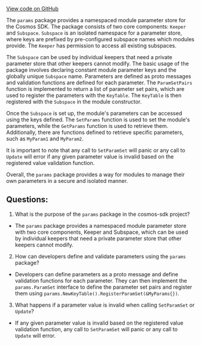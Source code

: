 [View code on GitHub](https://github.com/cosmos/cosmos-sdk/blob/main/x/params/doc.go)

The `params` package provides a namespaced module parameter store for the Cosmos SDK. The package consists of two core components: `Keeper` and `Subspace`. `Subspace` is an isolated namespace for a parameter store, where keys are prefixed by pre-configured subspace names which modules provide. The `Keeper` has permission to access all existing subspaces.

The `Subspace` can be used by individual keepers that need a private parameter store that other keepers cannot modify. The basic usage of the package involves declaring constant module parameter keys and the globally unique `Subspace` name. Parameters are defined as proto messages and validation functions are defined for each parameter. The `ParamSetPairs` function is implemented to return a list of parameter set pairs, which are used to register the parameters with the `KeyTable`. The `KeyTable` is then registered with the `Subspace` in the module constructor.

Once the `Subspace` is set up, the module's parameters can be accessed using the keys defined. The `SetParams` function is used to set the module's parameters, while the `GetParams` function is used to retrieve them. Additionally, there are functions defined to retrieve specific parameters, such as `MyParam1` and `MyParam2`.

It is important to note that any call to `SetParamSet` will panic or any call to `Update` will error if any given parameter value is invalid based on the registered value validation function.

Overall, the `params` package provides a way for modules to manage their own parameters in a secure and isolated manner.
## Questions: 
 1. What is the purpose of the `params` package in the cosmos-sdk project?
- The `params` package provides a namespaced module parameter store with two core components, Keeper and Subspace, which can be used by individual keepers that need a private parameter store that other keepers cannot modify.

2. How can developers define and validate parameters using the `params` package?
- Developers can define parameters as a proto message and define validation functions for each parameter. They can then implement the `params.ParamSet` interface to define the parameter set pairs and register them using `params.NewKeyTable().RegisterParamSet(&MyParams{})`.

3. What happens if a parameter value is invalid when calling `SetParamSet` or `Update`?
- If any given parameter value is invalid based on the registered value validation function, any call to `SetParamSet` will panic or any call to `Update` will error.